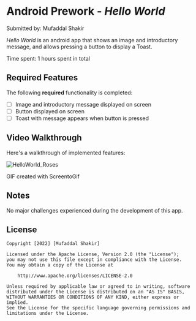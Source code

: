 # Android Prework - *Hello World*

Submitted by: Mufaddal Shakir

*Hello World* is an android app that shows an image and introductory message, and allows pressing a button to display a Toast. 

Time spent: 1 hours spent in total

## Required Features

The following **required** functionality is completed:

* [ ] Image and introductory message displayed on screen
* [ ] Button displayed on screen
* [ ] Toast with message appears when button is pressed 

## Video Walkthrough

Here's a walkthrough of implemented features:

<img src='https://i.imgur.com/ljxoHMj.gif' title='HelloWorld_Roses' width='' alt='HelloWorld_Roses' />

GIF created with ScreentoGif 


## Notes

No major challenges experienced during the development of this app.

## License

    Copyright [2022] [Mufaddal Shakir]

    Licensed under the Apache License, Version 2.0 (the "License");
    you may not use this file except in compliance with the License.
    You may obtain a copy of the License at

        http://www.apache.org/licenses/LICENSE-2.0

    Unless required by applicable law or agreed to in writing, software
    distributed under the License is distributed on an "AS IS" BASIS,
    WITHOUT WARRANTIES OR CONDITIONS OF ANY KIND, either express or implied.
    See the License for the specific language governing permissions and
    limitations under the License.
